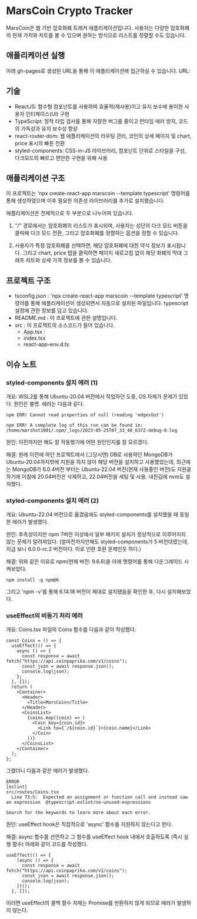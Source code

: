 # MarsCoin Crypto Tracker

MarsCoin은 웹 기반 암호화폐 트래커 애플리케이션입니다.
사용자는 다양한 암호화폐의 현재 가치와 차트를 볼 수 있으며 원하는 방식으로 리스트를 정렬할 수도 있습니다.

## 애플리케이션 실행

아래 gh-pages로 생성된 URL을 통해 이 애플리케이션에 접근하실 수 있습니다.
URL:

## 기술

- ReactJS: 함수형 컴포넌트를 사용하여 효율적(재사용)이고 유지 보수에 용이한 사용자 인터페이스(UI) 구현
- TypeScript: 정적 타입 검사를 통해 자잘한 버그를 줄이고 런타임 에러 방지, 코드의 가독성과 유지 보수성 향상
- react-router-dom: 웹 애플리케이션의 라우팅 관리, 코인의 상세 페이지 및 chart, price 표시의 빠른 전환
- styled-components: CSS-in-JS 라이브러리, 컴포넌트 단위로 스타일을 구성, 다크모드의 빠르고 편안한 구현을 위해 사용

## 애플리케이션 구조

이 프로젝트는 'npx create-react-app marscoin --template typescript' 명령어를 통해 생성하였으며 이후 필요한 의존성 라이브러리를 추가로 설치했습니다.

애플리케이션은 전체적으로 두 부분으로 나누어져 있습니다.

1. "/" 경로에서는 암호화폐의 리스트가 표시되며, 사용자는 상단의 다크 모드 버튼을 클릭해 다크 모드 전환, 그리고 암호화폐를 정렬하는 옵션을 정할 수 있습니다.

2. 사용자가 특정 암호화폐를 선택하면, 해당 암호화폐에 대한 약식 정보가 표시됩니다. 그리고 chart, price 탭을 클릭하면 페이지 새로고침 없이 해당 화폐의 막대 그래프 차트와 상세 가격 정보를 볼 수 있습니다.

## 프로젝트 구조

- tsconfig.json : 'npx create-react-app marscoin --template typescript' 명령어를 통해 애플리케이션이 생성되면서 자동으로 설치된 파일입니다. typescript 설정에 관한 정보를 담고 있습니다.
- README.md : 이 프로젝트에 관한 설명입니다.
- src : 이 프로젝트의 소스코드가 들어 있습니다.
  - App.tsx :
  - index.tsx
  - react-app-env.d.ts

## 이슈 노트

### styled-components 설치 에러 (1)

개요: WSL2를 통해 Ubuntu-20.04 버전에서 작업하던 도중, OS 자체가 문제가 있었다. 원인은 불명. 에러는 다음과 같다.

```
npm ERR! Cannot read properties of null (reading 'edgesOut')

npm ERR! A complete log of this run can be found in: /home/marshot1001/.npm/_logs/2023-05-25T07_33_48_637Z-debug-0.log
```

원인: 이전까지만 해도 잘 작동했기에 어떤 원인인지를 잘 모르겠다.

해결: 원래 이전에 하던 프로젝트에서 (그당시엔) DB로 사용하던 MongoDB가 Ubuntu-20.04까지밖에 지원을 하지 않아 해당 버전을 설치하고 사용했었는데, 최근에는 MongoDB가 6.0.4버전 부터는 Ubuntu-22.04 버전(현재 사용중인 버전)도 지원을 하기에 이참에 20.04버전은 삭제하고, 22.04버전을 세팅 및 사용. 내친김에 nvm도 설치했다.

### styled-components 설치 에러 (2)

개요: Ubuntu-22.04 버전으로 옮겼음에도 styled-components를 설치했을 때 동일한 에러가 발생했다.

원인: 추측성이지만 npm 7버전 이상에서 일부 패키지 설치가 정상적으로 이루어지지 않는 문제가 알려져있다. (얼마전까지만해도 styled-components가 5 버전대였는데, 지금 보니 6.0.0-rc.2 버전이다. 이로 인한 호환 문제인듯 하다.)

해결: 위와 같은 이유로 npm(현재 버전: 9.6.6)을 아래 명령어를 통해 다운그레이드 시켜보았다.

```
npm install -g npm@6
```

그리고 'npm -v'를 통해 6.14.18 버전이 제대로 설치됐음을 확인한 후, 다시 설치해보았다.

### useEffect의 비동기 처리 에러

개요: Coins.tsx 파일의 Coins 함수를 다음과 같이 작성했다.

```
const Coins = () => {
  useEffect(() => {
    async () => {
      const response = await fetch("https://api.coinpaprika.com/v1/coins");
      const json = await response.json();
      console.log(json);
    };
  }, []);
  return (
    <Container>
      <Header>
        <Title>MarsCoin</Title>
      </Header>
      <CoinsList>
        {coins.map((coin) => (
          <Coin key={coin.id}>
            <Link to={`/${coin.id}`}>{coin.name}</Link>
          </Coin>
        ))}
      </CoinsList>
    </Container>
  );
};
```

그랬더니 다음과 같은 에러가 발생했다.

```
ERROR
[eslint]
src/routes/Coins.tsx
  Line 73:5:  Expected an assignment or function call and instead saw an expression  @typescript-eslint/no-unused-expressions

Search for the keywords to learn more about each error.
```

원인: useEffect hook은 직접적으로 'async' 함수를 지원하지 않는다고 한다.

해결: async 함수를 선언하고 그 함수를 useEffect hook 내에서 호출하도록 (즉시 실행 함수) 아래와 같이 코드를 작성했다.

```
useEffect(() => {
    (async () => {
      const response = await fetch("https://api.coinpaprika.com/v1/coins");
      const json = await response.json();
      console.log(json);
    })();
  }, []);
```

이러면 useEffect의 콜백 함수 자체는 Promise를 반환하지 않게 되므로 에러가 발생하지 않는다.
